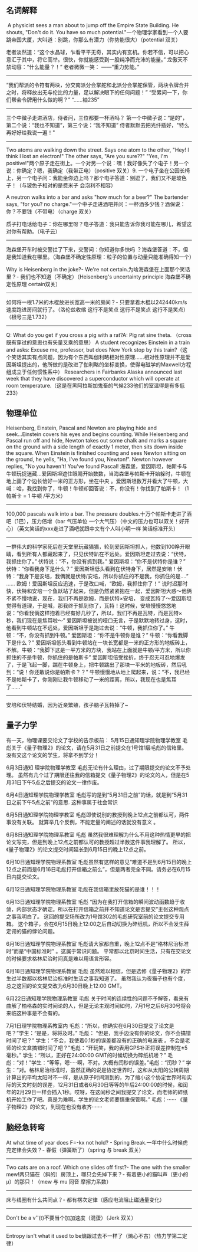 ## 名词解释

​	A physicist sees a man about to jump off the Empire State Building. He shouts, "Don't do it. You have so much potential."一个物理学家看到一个人要跳帝国大厦，大叫道：别跳，你那么有潜力（你势能很大）（potential 双关）



老者淡然道：“这个水晶球，乍看平平无奇，其实内有玄机。你若不信，可以把心意汇于其中，将它高举。很快，你就能感受到一股纯净而充沛的能量。”
   龙傲天不禁动容：“什么能量？！”
   老者微微一笑： ——“重力势能。”

---

 “我们帮派的令符有两块，分交南派分会掌舵和北派分会掌舵保管，两块令牌合并之时，将释放出无与伦比的力量，足以解决眼下的任何问题！” “受累问一下，你们帮会令牌用什么做的啊？” “……铀235”

---

三个中微子走进酒店，侍者问，三位都要一杯酒吗？
第一个中微子说：“是的”，第二个说：“我也不知道”，第三个说：“我不知道”
侍者默默去把光纤插好，"特么再好好给我说一遍！"

---

Two atoms are walking down the street. Says one atom to the other, "Hey! I think I lost an electron!" The other says, "Are you sure??" "Yes, I'm positive!"两个原子走在街上。一个对另一个说：嘿！我好像失了个电子！另一个说：你确定？嗯，我确定（我带正电）（positive 双关）9. 一个电子坐在公园长椅上，另一个电子问：我能坐你边上吗？那个电子答道：别逗了，我们又不是玻色子！（与玻色子相对的是费米子 会泡利不相容）



 A neutron walks into a bar and asks "how much for a beer?" The bartender says, "for you? no charge."一个中子走进酒吧并问：一杯酒多少钱？酒保说：你？不要钱（不带电）（charge 双关）



质子打电话给电子：你在哪里呀？电子答道：我只能告诉你我可能在哪儿，希望这对你有帮助。（电子云）

---

海森堡开车时被交警拦了下来，交警问：你知道你多快吗 ？海森堡答道：不，但是我知道我在哪里。（海森堡不确定性原理：粒子的位置与动量只能准确得知一个）



Why is Heisenberg in the joke?- We're not certain.为啥海森堡在上面那个笑话里？- 我们也不知道（不确定）（Heisenberg's uncertainty principle 海森堡不确定性原理 certain双关）

---

如何将一根1.7米的木棍放进长宽高一米的房间？- 只要拿着木棍以242440km/s 速度跑进房间就行了。（洛伦兹收缩 这行不是笑点 这行不是笑点 这行不是笑点）（根号三是1.732）

---

Q: What do you get if you cross a pig with a rat?A: Pig rat sine theta. （cross既有穿过的意思也有矢量叉乘的意思）
A student recognizes Einstein in a train and asks: Excuse me, professor, but does New York stop by this train?（这个笑话其实有点问题，因为有个东西叫伽利略相对性原理……相对性原理并不是爱因斯坦提出的，他所做的是改进了伽利略的坐标变换，使得电磁学的Maxwell方程组成立于任何惯性系中）
Researchers in Fairbanks Alaska announced last week that they have discovered a superconductor which will operate at room temperature.（这是在黑阿拉斯加鬼畜的气候233他们的室温得是有多低233）

## 物理单位

Heisenberg, Einstein, Pascal and Newton are playing hide and seek...Einstein covers his eyes and begins counting. While Heisenberg and Pascal run off and hide, Newton takes out some chalk and marks a square on the ground with a side length of exactly 1 meter, then sits down inside the square. When Einstein is finished counting and sees Newton sitting on the ground, he yells, "Ha, I've found you, Newton!". Newton however replies, "No you haven't! You've found Pascal!
海森堡，爱因斯坦，帕斯卡与牛顿玩捉迷藏...爱因斯坦遮住眼睛开始数数，当海森堡与帕斯卡开始躲时，牛顿在地上画了个边长恰好一米的正方形，坐在中央 。爱因斯坦数万并看大了牛顿，大喊：哈，我找到你了，牛顿！牛顿却回答说：不，你没有！你找到了帕斯卡！（1 帕斯卡 = 1 牛顿 /平方米）

---

100,000 pascals walk into a bar. The pressure doubles.十万个帕斯卡走进了酒吧（1巴），压力倍增（bar 气压单位 一个大气压）（中文的压力也可以双关！好开心）（英文笑话的xxx走进了酒吧就跟中文有个人叫小明一样 笑话标准开头）

---

​	一群伟大的科学家死后在天堂里玩藏猫猫，轮到爱因斯坦抓人，他数到100睁开眼睛，看到所有人都藏起来了，只见伏特趴在不远处。爱因斯坦走过去说：“伏特，我抓住你了。” 伏特说：“不，你没有抓到我。” 爱因斯坦：“你不是伏特你是谁？” 伏特：“你看我身下是什么？” 爱因斯坦低头看到在伏特身下，居然是安培！伏特：“我身下是安培，我俩就是伏特/安培，所以你抓住的不是我，你抓住的是….” …… 欧姆！爱因斯坦反应迅速，于是改口喊，“欧姆，我抓住你了！” 说时迟那时快，伏特和安培一个鱼跃站了起来，但是仍然紧紧抱在一起，爱因斯坦大惑～他俩不紧不慢地说，现在，我们不再是欧姆，而是伏特×安培， 变成瓦特了～爱因斯坦觉得有道理，于是喊，那我终于抓到你了，瓦特！这时候，安培慢慢悠悠地说：“你看我俩这样抱着已经有好几秒了，所以，我们不再是瓦特，而是瓦特×秒，我们现在是焦耳啦～” 爱因斯坦被说的哑口无言，于是默默地转过身，这时，他看到牛顿站在不远处，爱因斯坦于是跑过去说：“牛顿，我抓住你了。” 牛顿：“不，你没有抓到牛顿。” 爱因斯坦：“你不是牛顿你是谁？” 牛顿：“你看我脚下是什么？” 爱因斯坦低头看到牛顿站在一块长宽都是一米的正方形的地板砖上，不解。牛顿：“我脚下这是一平方米的方块，我站在上面就是牛顿/平方米，所以你抓住的不是牛顿，你抓住的是帕斯卡” 爱因斯坦倍受挫折，终于忍无可忍地爆发了，于是飞起一脚，踹在牛顿身上，把牛顿踹出了那块一平米的地板砖，然后吼到：“说！你还敢说你是帕斯卡？？” 牛顿慢慢地从地上爬起来，说：“不，我已经不是帕斯卡了，你刚刚让我牛顿移动了一米的距离，所以，我现在也是焦耳了……”

---

安培和伏特结婚，因为近亲繁殖，孩子脑子瓦特掉了~

## 量子力学

有一天，物理课要交论文了学校的告示板前：
5月15日通知理学院物理学教室  毛彪关于《量子物理2》的论文，请在5月31日之前提交在1号馆1层毛彪的信箱里。 没有交这个论文的学生，将拿不到学分！

6月3日通知 理学院物理学教室  毛彪无论有什么理由，过了期限提交的论文不予处理。 虽然有几个过了期限还往我的信箱提交《量子物理2》的论文的人，但是在5月31日下午5点之后提交的论文一律作废。

6月4日通知理学院物理学教室  毛彪写的是到“5月31日之前”的话，就是到“5月31日之前下午5点之前"的意思. 这种事属于社会常识

6月5日通知理学院物理学教室  毛彪即使说别的教授到晚上12点之前都认可，两件事没有关联。 就算举几个反例，不能定量的阐述的话就没有意义 。

6月8日通知理学院物理系教室 毛彪 虽然我很难理解为什么不用这种热情更早的把论文写完，但是到晚上12点之前都认可的教授超过半数这件事我理解了。 所以，《量子物理2》的论文提交时间延长到6月15日的晚上12点之前。

6月10日通知理学院物理系教室 毛彪虽然有这样的意见“难道不是到6月15日的晚上12点之前而是6月16日毛彪打开信箱之前么”，但是两者完全不同。请务必在6月15日内提交论文。

6月12日通知理学院物理系教室 毛彪在我信箱里放死猫的是谁！！！

6月13日通知理学院物理系教室 毛彪 “因为在我打开信箱的瞬间波动函数趋于收敛，内部状态才确定。所以在打开信箱之前并不知道论文是否提交”主张这种观点之事我明白了。 这回的提交场所改为1号馆302的毛彪研究室前的论文提交专用箱。 这个箱子，会在6月15日晚上12:00之后自动切换为碎纸机，所以不会发生薛定谔的猫的悖论问题。

6月16日通知理学院物理系教室 毛彪请大家都自重，晚上12点不是“格林尼治标准时”而是“中国标准时” 。这属于常识问题。 平常都以北京时间生活，只有在交论文的时候要求格林尼治时间真是难以用语言形容。

6月18日通知理学院物理系教室 毛彪 虽然难以相信，但是选修《量子物理2》的学生过半数都以格林尼治标准时生活之事我知道了。 虽然我认为夜猫子也有个度，总之这回的论文提交改为6月30日晚上12:00 GMT。

6月22日通知理学院物理系教室 毛彪  关于时间的连续性的问题不予解答，看来有曲解了柏格森的实时间论的人，但是无论主观时间如何，7月1号之后6月30号将会来临这种事是不会有的。

7月1日理学院物理系教室内
毛彪：“所以，你确实在6月30日提交了论文是吧？”学生：“是是，将将及时。”
毛彪： “但是，我手边没有你的论文，你不会搞错时间了吧？”
学生：“不会，我使着0.1秒的误差都没有的正确的电波表 。不会是老师的论文盒搞错时间了吧？”毛彪：“开玩笑，我的表用GPS补正将误差控制在±5 毫秒。” 学生：“所以，正好在24:00:00 GMT的时候切换为碎纸机喽？” 毛彪：“对！”学生：“等等，嗯·····啊，不对。大概有闰秒的误差。”毛彪：“闰秒？”
学生：“对。格林尼治标准时，虽然正确的说是协定世界时，这和从太阳的公转周期计算出的平均太阳时不一样，是从原子时间测到的，为了缩小这个协定世界时和实际的天文时刻的误差，12月31日或者6月30日等等的午后24:00:00的时候，和闰年的2月29日一样会插入1秒。哎呀，在这闰秒之间我提交了论文，而老师的碎纸机开始工作了吧。真是为难啊。学生的论文老师要慎重保管啊。”
毛彪：······
《量子物理2》的论文，到现在也没有收齐·······

## 脑经急转弯

At what time of year does F=-kx not hold? - Spring Break.一年中什么时候虎克定律会失效？- 春假（弹簧断了）（spring 与 break 双关）

---

Two cats are on a roof. Which one slides off first?- The one with the smaller mew!两只猫在（斜的）房顶上，哪只会先掉下来？- 有着更小的猫叫声（更小的μ）的那只！（mew 与 mu 同音 摩擦力系数）

---

床与线圈有什么共同点？- 都有楞次定律（感应电流阻止磁通量变化）

---

Don't be a v''(t)不要当个加加速度（混蛋）（Jerk 双关）

---

Entropy isn't what it used to be熵跟过去不一样了（熵心不古）（热力学第二定律）